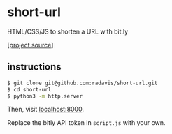 # short-url

HTML/CSS/JS to shorten a URL with bit.ly

[[project source](https://www.codementor.io/projects/web/link-shortener-website-brqjanf6zq)]

## instructions

```bash
$ git clone git@github.com:radavis/short-url.git
$ cd short-url
$ python3 -m http.server
```

Then, visit [localhost:8000](http://localhost:8000).

Replace the bitly API token in `script.js` with your own.
